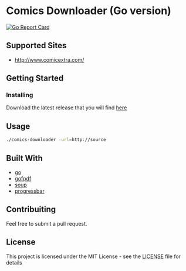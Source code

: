 # Comics Downloader (Go version)
[![Go Report Card](https://goreportcard.com/badge/github.com/Girbons/go-comics-downloader)](https://goreportcard.com/report/github.com/Girbons/go-comics-downloader)

## Supported Sites

- http://www.comicextra.com/

## Getting Started

### Installing

Download the latest release that you will find [here](https://github.com/Girbons/go-comics-downloader/releases)

## Usage

```bash
./comics-downloader -url=http://source
```

## Built With

- [go](https://github.com/golang/go)
- [gofpdf](https://github.com/jung-kurt/gofpdf)
- [soup](https://github.com/anaskhan96/soup)
- [progressbar](https://github.com/schollz/progressbar)

## Contribuiting

Feel free to submit a pull request.

## License

This project is licensed under the MIT License - see the [LICENSE](LICENSE) file for details
